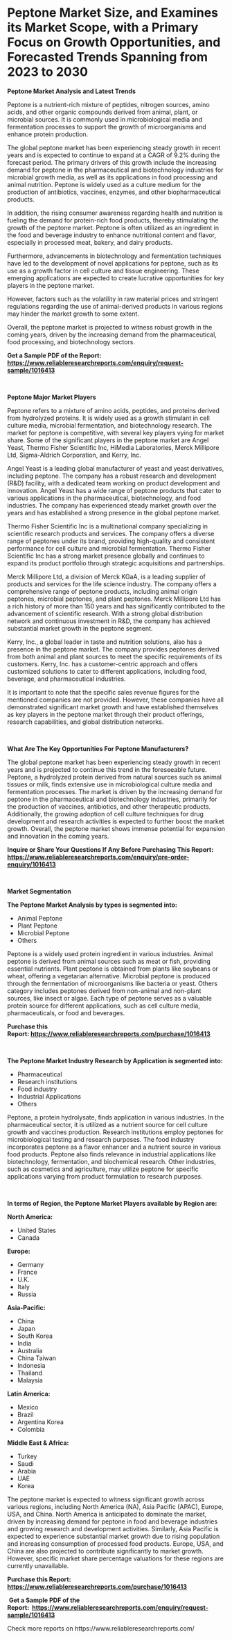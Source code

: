<p><h1>Peptone Market Size, and Examines its Market Scope, with a Primary Focus on Growth Opportunities, and Forecasted Trends Spanning from 2023 to 2030</h1></p><p><strong>Peptone Market Analysis and Latest Trends</strong></p>
<p><p>Peptone is a nutrient-rich mixture of peptides, nitrogen sources, amino acids, and other organic compounds derived from animal, plant, or microbial sources. It is commonly used in microbiological media and fermentation processes to support the growth of microorganisms and enhance protein production.</p><p>The global peptone market has been experiencing steady growth in recent years and is expected to continue to expand at a CAGR of 9.2% during the forecast period. The primary drivers of this growth include the increasing demand for peptone in the pharmaceutical and biotechnology industries for microbial growth media, as well as its applications in food processing and animal nutrition. Peptone is widely used as a culture medium for the production of antibiotics, vaccines, enzymes, and other biopharmaceutical products.</p><p>In addition, the rising consumer awareness regarding health and nutrition is fueling the demand for protein-rich food products, thereby stimulating the growth of the peptone market. Peptone is often utilized as an ingredient in the food and beverage industry to enhance nutritional content and flavor, especially in processed meat, bakery, and dairy products.</p><p>Furthermore, advancements in biotechnology and fermentation techniques have led to the development of novel applications for peptone, such as its use as a growth factor in cell culture and tissue engineering. These emerging applications are expected to create lucrative opportunities for key players in the peptone market.</p><p>However, factors such as the volatility in raw material prices and stringent regulations regarding the use of animal-derived products in various regions may hinder the market growth to some extent.</p><p>Overall, the peptone market is projected to witness robust growth in the coming years, driven by the increasing demand from the pharmaceutical, food processing, and biotechnology sectors.</p></p>
<p><strong>Get a Sample PDF of the Report:&nbsp; <a href="https://www.reliableresearchreports.com/enquiry/request-sample/1016413">https://www.reliableresearchreports.com/enquiry/request-sample/1016413</a></strong></p>
<p>&nbsp;</p>
<p><strong>Peptone Major Market Players</strong></p>
<p><p>Peptone refers to a mixture of amino acids, peptides, and proteins derived from hydrolyzed proteins. It is widely used as a growth stimulant in cell culture media, microbial fermentation, and biotechnology research. The market for peptone is competitive, with several key players vying for market share. Some of the significant players in the peptone market are Angel Yeast, Thermo Fisher Scientific Inc, HiMedia Laboratories, Merck Millipore Ltd, Sigma-Aldrich Corporation, and Kerry, Inc.</p><p>Angel Yeast is a leading global manufacturer of yeast and yeast derivatives, including peptone. The company has a robust research and development (R&D) facility, with a dedicated team working on product development and innovation. Angel Yeast has a wide range of peptone products that cater to various applications in the pharmaceutical, biotechnology, and food industries. The company has experienced steady market growth over the years and has established a strong presence in the global peptone market.</p><p>Thermo Fisher Scientific Inc is a multinational company specializing in scientific research products and services. The company offers a diverse range of peptones under its brand, providing high-quality and consistent performance for cell culture and microbial fermentation. Thermo Fisher Scientific Inc has a strong market presence globally and continues to expand its product portfolio through strategic acquisitions and partnerships.</p><p>Merck Millipore Ltd, a division of Merck KGaA, is a leading supplier of products and services for the life science industry. The company offers a comprehensive range of peptone products, including animal origin peptones, microbial peptones, and plant peptones. Merck Millipore Ltd has a rich history of more than 150 years and has significantly contributed to the advancement of scientific research. With a strong global distribution network and continuous investment in R&D, the company has achieved substantial market growth in the peptone segment.</p><p>Kerry, Inc., a global leader in taste and nutrition solutions, also has a presence in the peptone market. The company provides peptones derived from both animal and plant sources to meet the specific requirements of its customers. Kerry, Inc. has a customer-centric approach and offers customized solutions to cater to different applications, including food, beverage, and pharmaceutical industries.</p><p>It is important to note that the specific sales revenue figures for the mentioned companies are not provided. However, these companies have all demonstrated significant market growth and have established themselves as key players in the peptone market through their product offerings, research capabilities, and global distribution networks.</p></p>
<p>&nbsp;</p>
<p><strong>What Are The Key Opportunities For Peptone Manufacturers?</strong></p>
<p><p>The global peptone market has been experiencing steady growth in recent years and is projected to continue this trend in the foreseeable future. Peptone, a hydrolyzed protein derived from natural sources such as animal tissues or milk, finds extensive use in microbiological culture media and fermentation processes. The market is driven by the increasing demand for peptone in the pharmaceutical and biotechnology industries, primarily for the production of vaccines, antibiotics, and other therapeutic products. Additionally, the growing adoption of cell culture techniques for drug development and research activities is expected to further boost the market growth. Overall, the peptone market shows immense potential for expansion and innovation in the coming years.</p></p>
<p><strong>Inquire or Share Your Questions If Any Before Purchasing This Report: <a href="https://www.reliableresearchreports.com/enquiry/pre-order-enquiry/1016413">https://www.reliableresearchreports.com/enquiry/pre-order-enquiry/1016413</a></strong></p>
<p>&nbsp;</p>
<p><strong>Market Segmentation</strong></p>
<p><strong>The Peptone Market Analysis by types is segmented into:</strong></p>
<p><ul><li>Animal Peptone</li><li>Plant Peptone</li><li>Microbial Peptone</li><li>Others</li></ul></p>
<p><p>Peptone is a widely used protein ingredient in various industries. Animal peptone is derived from animal sources such as meat or fish, providing essential nutrients. Plant peptone is obtained from plants like soybeans or wheat, offering a vegetarian alternative. Microbial peptone is produced through the fermentation of microorganisms like bacteria or yeast. Others category includes peptones derived from non-animal and non-plant sources, like insect or algae. Each type of peptone serves as a valuable protein source for different applications, such as cell culture media, pharmaceuticals, or food and beverages.</p></p>
<p><strong>Purchase this Report:&nbsp;<a href="https://www.reliableresearchreports.com/purchase/1016413">https://www.reliableresearchreports.com/purchase/1016413</a></strong></p>
<p>&nbsp;</p>
<p><strong>The Peptone Market Industry Research by Application is segmented into:</strong></p>
<p><ul><li>Pharmaceutical</li><li>Research institutions</li><li>Food industry</li><li>Industrial Applications</li><li>Others</li></ul></p>
<p><p>Peptone, a protein hydrolysate, finds application in various industries. In the pharmaceutical sector, it is utilized as a nutrient source for cell culture growth and vaccines production. Research institutions employ peptones for microbiological testing and research purposes. The food industry incorporates peptone as a flavor enhancer and a nutrient source in various food products. Peptone also finds relevance in industrial applications like biotechnology, fermentation, and biochemical research. Other industries, such as cosmetics and agriculture, may utilize peptone for specific applications varying from product formulation to research purposes.</p></p>
<p>&nbsp;</p>
<p><strong>In terms of Region, the Peptone Market Players available by Region are:</strong></p>
<p>
    <p> <strong> North America: </strong>
        <ul>
            <li>United States</li>
            <li>Canada</li>
        </ul>
        </p> 
    <p> <strong> Europe: </strong>
        <ul>
            <li>Germany</li>
            <li>France</li>
            <li>U.K.</li>
            <li>Italy</li>
            <li>Russia</li>
        </ul>
        </p> 
    <p> <strong> Asia-Pacific: </strong>
        <ul>
            <li>China</li>
            <li>Japan</li>
            <li>South Korea</li>
            <li>India</li>
            <li>Australia</li>
            <li>China Taiwan</li>
            <li>Indonesia</li>
            <li>Thailand</li>
            <li>Malaysia</li>
        </ul>
        </p> 
    <p> <strong> Latin America: </strong>
        <ul>
            <li>Mexico</li>
            <li>Brazil</li>
            <li>Argentina Korea</li>
            <li>Colombia</li>
        </ul>
        </p> 
    <p> <strong> Middle East & Africa: </strong>
        <ul>
            <li>Turkey</li>
            <li>Saudi</li>
            <li>Arabia</li>
            <li>UAE</li>
            <li>Korea</li>
        </ul>
    </p>
    </p>
<p><p>The peptone market is expected to witness significant growth across various regions, including North America (NA), Asia Pacific (APAC), Europe, USA, and China. North America is anticipated to dominate the market, driven by increasing demand for peptone in food and beverage industries and growing research and development activities. Similarly, Asia Pacific is expected to experience substantial market growth due to rising population and increasing consumption of processed food products. Europe, USA, and China are also projected to contribute significantly to market growth. However, specific market share percentage valuations for these regions are currently unavailable.</p></p>
<p><strong>Purchase this Report: <a href="https://www.reliableresearchreports.com/purchase/1016413">https://www.reliableresearchreports.com/purchase/1016413</a></strong></p>
<p>&nbsp;<strong>Get a Sample PDF of the Report:&nbsp;&nbsp;<a href="https://www.reliableresearchreports.com/enquiry/request-sample/1016413">https://www.reliableresearchreports.com/enquiry/request-sample/1016413</a></strong></p>
<p><strong></strong></p>
<p>Check more reports on https://www.reliableresearchreports.com/</p>